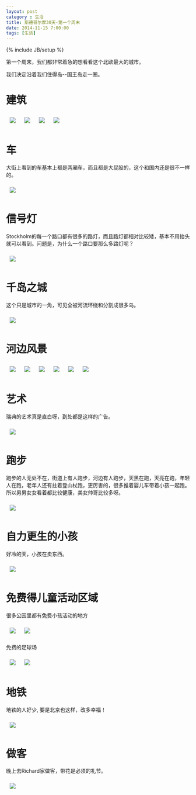 ```yaml
---
layout: post
category : 生活
title: 斯德哥尔摩30天-第一个周末
date: 2014-11-15 7:00:00
tags: [生活]
---
```

{% include JB/setup %}

<style type="text/css">
  



img {	
    margin: 10px;
    max-width: 600px; 

       
	}

</style>
第一个周末，我们都非常着急的想看看这个北欧最大的城市。

我们决定沿着我们住得岛--国王岛走一圈。

# 建筑


<img class="img-responsive" src="/assets/images/stockholm/20141115/1.jpg"/>

<img class="img-responsive" src="/assets/images/stockholm/20141115/2.jpg"/>

<img class="img-responsive" src="/assets/images/stockholm/20141115/3.jpg"/>

<img class="img-responsive" src="/assets/images/stockholm/20141115/4.jpg"/>


# 车

大街上看到的车基本上都是两厢车，而且都是大屁股的，这个和国内还是很不一样的。


<img class="img-responsive" src="/assets/images/stockholm/20141115/5.jpg"/>

# 信号灯

Stockholm的每一个路口都有很多的路灯，而且路灯都相对比较矮，基本不用抬头就可以看到。问题是，为什么一个路口要那么多路灯呢？

<img class="img-responsive" src="/assets/images/stockholm/20141115/6.jpg"/>

# 千岛之城

这个只是城市的一角，可见全被河流环绕和分割成很多岛。

<img class="img-responsive" src="/assets/images/stockholm/20141115/20.JPG"/>

# 河边风景


<img class="img-responsive" src="/assets/images/stockholm/20141115/7.jpg"/>

<img class="img-responsive" src="/assets/images/stockholm/20141115/8.jpg"/>

<img class="img-responsive" src="/assets/images/stockholm/20141115/9.jpg"/>

<img class="img-responsive" src="/assets/images/stockholm/20141115/10.jpg"/>

<img class="img-responsive" src="/assets/images/stockholm/20141115/11.jpg"/>

<img class="img-responsive" src="/assets/images/stockholm/20141115/12.jpg"/>


# 艺术

瑞典的艺术真是直白呀，到处都是这样的广告。

<img class="img-responsive" src="/assets/images/stockholm/20141115/13.jpg"/>

# 跑步

跑步的人无处不在，街道上有人跑步，河边有人跑步，天黑在跑，天亮在跑，年轻人在跑，老年人还有拄着登山杖跑，更厉害的，很多推着婴儿车带着小孩一起跑。所以男男女女看着都比较健康，美女帅哥比较多呀。

<img class="img-responsive" src="/assets/images/stockholm/20141115/16.JPG"/>


# 自力更生的小孩

好冷的天，小孩在卖东西。

<img class="img-responsive" src="/assets/images/stockholm/20141115/17.JPG"/>


# 免费得儿童活动区域

很多公园里都有免费小孩活动的地方

<img class="img-responsive" src="/assets/images/stockholm/20141115/18.JPG"/>
<img class="img-responsive" src="/assets/images/stockholm/20141115/22.jpg"/>

免费的足球场

<img class="img-responsive" src="/assets/images/stockholm/20141115/19.JPG"/>
<img class="img-responsive" src="/assets/images/stockholm/20141115/23.jpg"/>

# 地铁

地铁的人好少, 要是北京也这样，改多幸福！

<img class="img-responsive" src="/assets/images/stockholm/20141115/21.JPG"/>

# 做客

晚上去Richard家做客，带花是必须的礼节。

<img class="img-responsive" src="/assets/images/stockholm/20141115/24.jpg"/>










